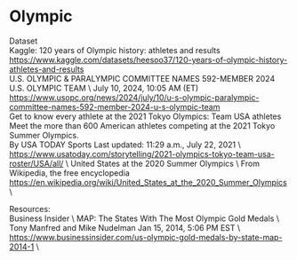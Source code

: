 # Olympic

Dataset \
Kaggle: 120 years of Olympic history: athletes and results \
https://www.kaggle.com/datasets/heesoo37/120-years-of-olympic-history-athletes-and-results \
U.S. OLYMPIC & PARALYMPIC COMMITTEE NAMES 592-MEMBER 2024 U.S. OLYMPIC TEAM \ 
July 10, 2024, 10:05 AM (ET) \
https://www.usopc.org/news/2024/july/10/u-s-olympic-paralympic-committee-names-592-member-2024-u-s-olympic-team \
Get to know every athlete at the 2021 Tokyo Olympics: Team USA athletes \
Meet the more than 600 American athletes competing at the 2021 Tokyo Summer Olympics.\
By USA TODAY Sports       Last updated: 11:29 a.m., July 22, 2021 \ 
https://www.usatoday.com/storytelling/2021-olympics-tokyo-team-usa-roster/USA/all/ \ 
United States at the 2020 Summer Olympics \ 
From Wikipedia, the free encyclopedia \
https://en.wikipedia.org/wiki/United_States_at_the_2020_Summer_Olympics \ 

Resources: \
Business Insider \ 
MAP: The States With The Most Olympic Gold Medals \ 
Tony Manfred and Mike Nudelman Jan 15, 2014, 5:06 PM EST \ 
https://www.businessinsider.com/us-olympic-gold-medals-by-state-map-2014-1 \
